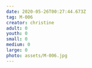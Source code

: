 ```yaml
---
date: 2020-05-26T00:27:44.673Z
tag: M-006
creator: christine
adult: 0
youth: 0
small: 0
medium: 0
large: 0
photo: assets/M-006.jpg
---
```

